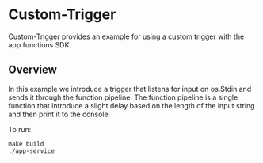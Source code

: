# Custom-Trigger

Custom-Trigger provides an example for using a custom trigger with the app functions SDK.

## Overview

In this example we introduce a trigger that listens for input on os.Stdin and sends it through the function pipeline.  The function pipeline is a single function that introduce a slight delay based on the length of the input string and then print it to the console.

To run:

```console
make build
./app-service
```

